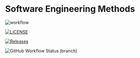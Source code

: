 # Software Engineering Methods

![workflow](https://github.com/GregEwens/sem/actions/workflows/main.yml/badge.svg)

[![LICENSE](https://img.shields.io/github/license/GregEwens/sem.svg?style=flat-square)](https://github.com/GregEwens/sem/blob/master/LICENSE)

[![Releases](https://img.shields.io/github/release/GregEwens/sem/all.svg?style=flat-square)](https://github.com/GregEwens/sem/releases)

![GitHub Workflow Status (branch)](https://img.shields.io/github/workflow/status/GregEwens/sem/A%20workflow%20for%20my%20Hello%20World%20App
)
